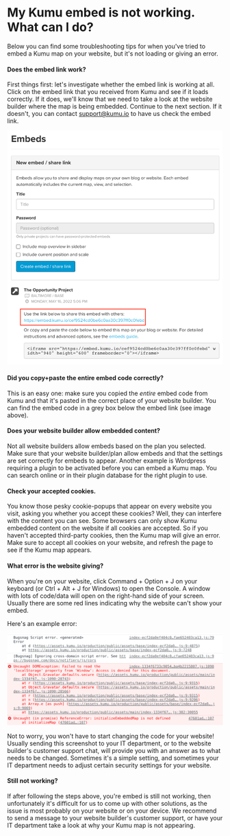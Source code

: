 # My Kumu embed is not working. What can I do?

Below you can find some troubleshooting tips for when you've tried to embed a Kumu map on your website, but it's not loading or giving an error.

#### Does the embed link work?

First things first: let's investigate whether the embed link is working at all. Click on the embed link that you received from Kumu and see if it loads correctly. If it does, we'll know that we need to take a look at the website builder where the map is being embedded. Continue to the next section. If it doesn't, you can contact support@kumu.io to have us check the embed link.

![embed link](../images/embed-link.png)

#### Did you copy+paste the entire embed code correctly?

This is an easy one: make sure you copied the _entire_ embed code from Kumu and that it's pasted in the correct place of your website builder. You can find the embed code in a grey box below the embed link (see image above).

#### Does your website builder allow embedded content?

Not all website builders allow embeds based on the plan you selected. Make sure that your website builder/plan allow embeds and that the settings are set correctly for embeds to appear. Another example is Wordpress requiring a plugin to be activated before you can embed a Kumu map. You can search online or in their plugin database for the right plugin to use.

#### Check your accepted cookies.

You know those pesky cookie-popups that appear on every website you visit, asking you whether you accept these cookies? Well, they can interfere with the content you can see. Some browsers can only show Kumu embedded content on the website if all cookies are accepted. So if you haven't accepted third-party cookies, then the Kumu map will give an error. Make sure to accept all cookies on your website, and refresh the page to see if the Kumu map appears.

#### What error is the website giving?

When you're on your website, click Command + Option + J on your keyboard (or Ctrl + Alt + J for Windows) to open the Console. A window with lots of code/data will open on the right-hand side of your screen. Usually there are some red lines indicating why the website can't show your embed.

Here's an example error:

![console error](../images/console-error.png)

Not to worry, you won't have to start changing the code for your website! Usually sending this screenshot to your IT department, or to the website builder's customer support chat, will provide you with an answer as to what needs to be changed. Sometimes it's a simple setting, and sometimes your IT department needs to adjust certain security settings for your website.

#### Still not working?

If after following the steps above, you're embed is still not working, then unfortunately it's difficult for us to come up with other solutions, as the issue is most probably on your website or on your device. We recommend to send a message to your website builder's customer support, or have your IT department take a look at why your Kumu map is not appearing.
